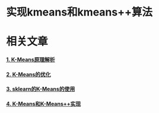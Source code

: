 # 实现kmeans和kmeans++算法

# 相关文章
#### [1. K-Means原理解析](https://www.cnblogs.com/huangyc/p/10224045.html)
#### [2. K-Means的优化](https://www.cnblogs.com/huangyc/p/10226492.html)
#### [3. sklearn的K-Means的使用](https://www.cnblogs.com/huangyc/p/10229064.html)
#### [4. K-Means和K-Means++实现](https://www.cnblogs.com/huangyc/p/10274001.html)
